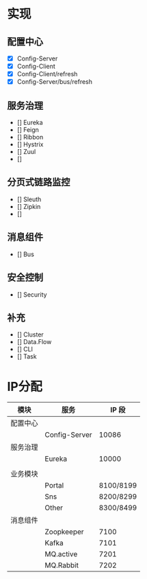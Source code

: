 
# 实现
## 配置中心
- [x] Config-Server
- [x] Config-Client
- [x] Config-Client/refresh
- [x] Config-Server/bus/refresh

## 服务治理
- [] Eureka
- [] Feign
- [] Ribbon
- [] Hystrix
- [] Zuul
- [] 


## 分页式链路监控
- [] Sleuth
- [] Zipkin
- [] 

## 消息组件
- [] Bus

## 安全控制
- [] Security

## 补充
- [] Cluster
- [] Data.Flow
- [] CLI
- [] Task



# IP分配

|   模块   |      服务     |   IP 段   |
|----------|---------------|-----------|
| 配置中心 |               |           |
|          | Config-Server | 10086     |
| 服务治理 |               |           |
|          | Eureka        | 10000     |
|          |               |           |
| 业务模块 |               |           |
|          | Portal        | 8100/8199 |
|          | Sns           | 8200/8299 |
|          | Other         | 8300/8499 |
| 消息组件 |               |           |
|          | Zoopkeeper    | 7100      |
|          | Kafka         | 7101      |
|          | MQ.active     | 7201      |
|          | MQ.Rabbit     | 7202      |